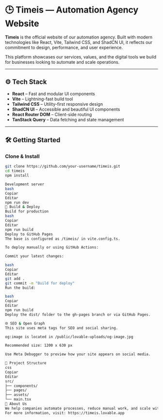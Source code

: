 # 🕒 Timeis — Automation Agency Website

**Timeis** is the official website of our automation agency. Built with modern technologies like React, Vite, Tailwind CSS, and ShadCN UI, it reflects our commitment to design, performance, and user experience.

This platform showcases our services, values, and the digital tools we build for businesses looking to automate and scale operations.

---

## ⚙️ Tech Stack

- **React** – Fast and modular UI components  
- **Vite** – Lightning-fast build tool  
- **Tailwind CSS** – Utility-first responsive design  
- **ShadCN UI** – Accessible and beautiful UI components  
- **React Router DOM** – Client-side routing  
- **TanStack Query** – Data fetching and state management  

---

## 🛠️ Getting Started

### Clone & Install

```bash
git clone https://github.com/your-username/timeis.git
cd timeis
npm install

Development server
bash
Copiar
Editar
npm run dev
🔧 Build & Deploy
Build for production
bash
Copiar
Editar
npm run build
Deploy to GitHub Pages
The base is configured as /timeis/ in vite.config.ts.

To deploy manually or using GitHub Actions:

Commit your latest changes:

bash
Copiar
Editar
git add .
git commit -m "Build for deploy"
Run the build:

bash
Copiar
Editar
npm run build
Deploy the dist/ folder to the gh-pages branch or via GitHub Pages.

🌐 SEO & Open Graph
This site uses meta tags for SEO and social sharing.

og:image is located in /public/lovable-uploads/og-image.jpg

Recommended size: 1200 x 630 px

Use Meta Debugger to preview how your site appears on social media.

🧭 Project Structure
css
Copiar
Editar
src/
├── components/
├── pages/
├── assets/
└── main.tsx
📩 About Us
We help companies automate processes, reduce manual work, and scale with efficiency.
For more information, visit: https://timeis.lovable.app
